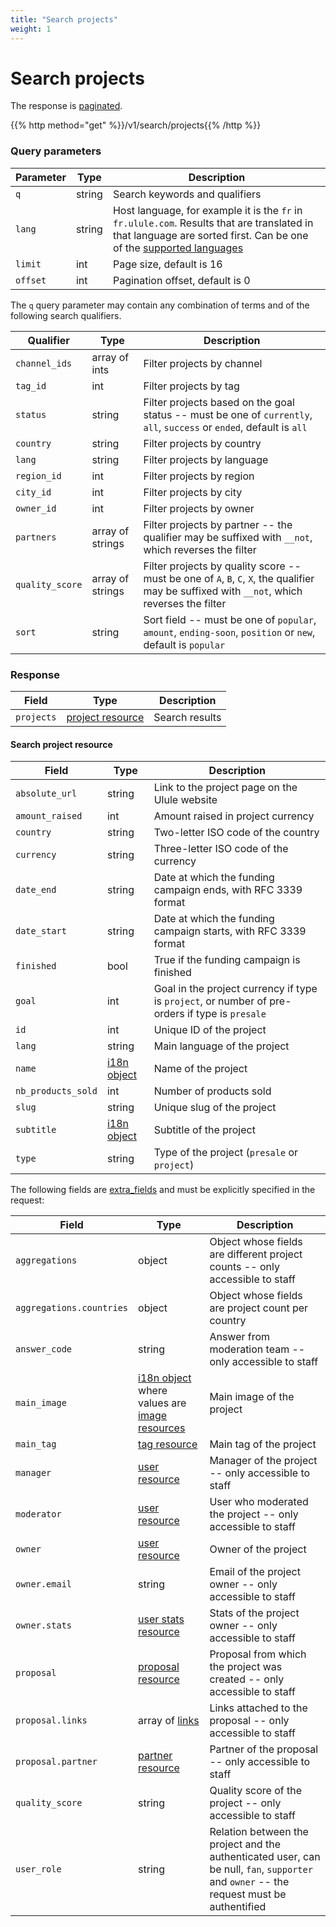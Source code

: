 ```yaml
---
title: "Search projects"
weight: 1
---
```


# Search projects

The response is [paginated](#pagination).

{{% http method="get" %}}/v1/search/projects{{% /http %}}

### Query parameters

| Parameter | Type   | Description                                                                                                                                                                     |
| --------- | ------ | ------------------------------------------------------------------------------------------------------------------------------------------------------------------------------- |
| `q`       | string | Search keywords and qualifiers                                                                                                                                                  |
| `lang`    | string | Host language, for example it is the `fr` in `fr.ulule.com`. Results that are translated in that language are sorted first. Can be one of the [supported languages](#languages) |
| `limit`   | int    | Page size, default is 16                                                                                                                                                        |
| `offset`  | int    | Pagination offset, default is 0                                                                                                                                                 |

The `q` query parameter may contain any combination of terms and of the following search qualifiers.

| Qualifier       | Type             | Description                                                                                                                                  |
| --------------- | ---------------- | -------------------------------------------------------------------------------------------------------------------------------------------- |
| `channel_ids`   | array of ints    | Filter projects by channel                                                                                                                   |
| `tag_id`        | int              | Filter projects by tag                                                                                                                       |
| `status`        | string           | Filter projects based on the goal status -- must be one of `currently`, `all`, `success` or `ended`, default is `all`                        |
| `country`       | string           | Filter projects by country                                                                                                                   |
| `lang`          | string           | Filter projects by language                                                                                                                  |
| `region_id`     | int              | Filter projects by region                                                                                                                    |
| `city_id`       | int              | Filter projects by city                                                                                                                      |
| `owner_id`      | int              | Filter projects by owner                                                                                                                     |
| `partners`      | array of strings | Filter projects by partner -- the qualifier may be suffixed with `__not`, which reverses the filter                                          |
| `quality_score` | array of strings | Filter projects by quality score -- must be one of `A`, `B`, `C`, `X`, the qualifier may be suffixed with `__not`, which reverses the filter |
| `sort`          | string           | Sort field -- must be one of `popular`, `amount`, `ending-soon`, `position` or `new`, default is `popular`                                   |

### Response

| Field      | Type                                         | Description    |
| ---------- | -------------------------------------------- | -------------- |
| `projects` | [project resource](#search-project-resource) | Search results |

#### Search project resource

| Field              | Type                 | Description                                                                                     |
| ------------------ | -------------------- | ----------------------------------------------------------------------------------------------- |
| `absolute_url`     | string               | Link to the project page on the Ulule website                                                   |
| `amount_raised`    | int                  | Amount raised in project currency                                                               |
| `country`          | string               | Two-letter ISO code of the country                                                              |
| `currency`         | string               | Three-letter ISO code of the currency                                                           |
| `date_end`         | string               | Date at which the funding campaign ends, with RFC 3339 format                                   |
| `date_start`       | string               | Date at which the funding campaign starts, with RFC 3339 format                                 |
| `finished`         | bool                 | True if the funding campaign is finished                                                        |
| `goal`             | int                  | Goal in the project currency if type is `project`, or number of pre-orders if type is `presale` |
| `id`               | int                  | Unique ID of the project                                                                        |
| `lang`             | string               | Main language of the project                                                                    |
| `name`             | [i18n object](#i18n) | Name of the project                                                                             |
| `nb_products_sold` | int                  | Number of products sold                                                                         |
| `slug`             | string               | Unique slug of the project                                                                      |
| `subtitle`         | [i18n object](#i18n) | Subtitle of the project                                                                         |
| `type`             | string               | Type of the project (`presale` or `project`)                                                    |

The following fields are [extra_fields](#extra-fields) and must be explicitly specified in the request:

| Field                    | Type                                                            | Description                                                                                                                              |
| ------------------------ | --------------------------------------------------------------- | ---------------------------------------------------------------------------------------------------------------------------------------- |
| `aggregations`           | object                                                          | Object whose fields are different project counts -- only accessible to staff                                                             |
| `aggregations.countries` | object                                                          | Object whose fields are project count per country                                                                                        |
| `answer_code`            | string                                                          | Answer from moderation team -- only accessible to staff                                                                                  |
| `main_image`             | [i18n object](#i18n) where values are [image resources](#image) | Main image of the project                                                                                                                |
| `main_tag`               | [tag resource](#category-and-tag)                               | Main tag of the project                                                                                                                  |
| `manager`                | [user resource](#user-resource)                                 | Manager of the project -- only accessible to staff                                                                                       |
| `moderator`              | [user resource](#user-resource)                                 | User who moderated the project -- only accessible to staff                                                                               |
| `owner`                  | [user resource](#user-resource)                                 | Owner of the project                                                                                                                     |
| `owner.email`            | string                                                          | Email of the project owner -- only accessible to staff                                                                                   |
| `owner.stats`            | [user stats resource](#user-stats-resource)                     | Stats of the project owner -- only accessible to staff                                                                                   |
| `proposal`               | [proposal resource](#proposal-resource)                         | Proposal from which the project was created -- only accessible to staff                                                                  |
| `proposal.links`         | array of [links](#link-resource)                                | Links attached to the proposal -- only accessible to staff                                                                               |
| `proposal.partner`       | [partner resource](#partner-resource)                           | Partner of the proposal -- only accessible to staff                                                                                      |
| `quality_score`          | string                                                          | Quality score of the project -- only accessible to staff                                                                                 |
| `user_role`              | string                                                          | Relation between the project and the authenticated user, can be null, `fan`, `supporter` and `owner` -- the request must be authentified |
